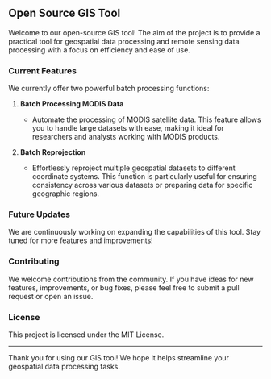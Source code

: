 ## Open Source GIS Tool

Welcome to our open-source GIS tool! The aim of the project is to provide a practical tool for geospatial data processing and remote sensing data processing with a focus on efficiency and ease of use.

### Current Features

We currently offer two powerful batch processing functions:

1. **Batch Processing MODIS Data**
   - Automate the processing of MODIS satellite data. This feature allows you to handle large datasets with ease, making it ideal for researchers and analysts working with MODIS products.

2. **Batch Reprojection**
   - Effortlessly reproject multiple geospatial datasets to different coordinate systems. This function is particularly useful for ensuring consistency across various datasets or preparing data for specific geographic regions.

### Future Updates

We are continuously working on expanding the capabilities of this tool. Stay tuned for more features and improvements!

### Contributing

We welcome contributions from the community. If you have ideas for new features, improvements, or bug fixes, please feel free to submit a pull request or open an issue.

### License

This project is licensed under the MIT License.

---

Thank you for using our GIS tool! We hope it helps streamline your geospatial data processing tasks.